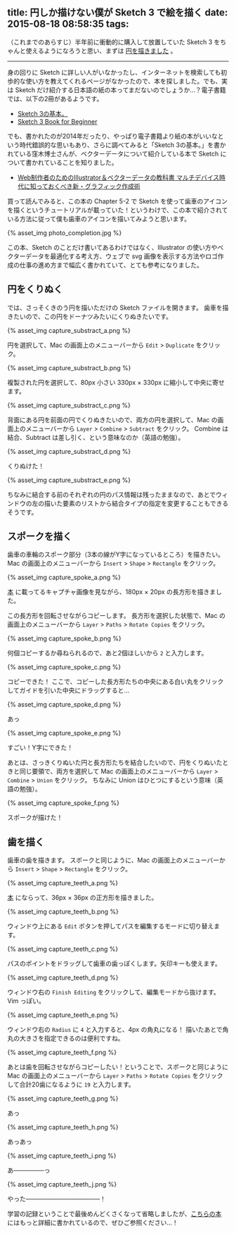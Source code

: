 title: 円しか描けない僕が Sketch 3 で絵を描く
date: 2015-08-18 08:58:35
tags:
---

（これまでのあらすじ）半年前に衝動的に購入して放置していた Sketch 3 をちゃんと使えるようになろうと思い、まずは [円を描きました](http://dev.shikakun.com/post/sketch-studies-making-circle/) 。

----

身の回りに Sketch に詳しい人がいなかったし、インターネットを検索しても初歩的な使い方を教えてくれるページがなかったので、本を探しました。でも、実は Sketch だけ紹介する日本語の紙の本ってまだないのでしょうか…？電子書籍では、以下の2冊があるようです。

* [Sketch 3の基本。](http://creative-tweet.net/sketch-3-basics/)
* [Sketch 3 Book for Beginner](http://thoughts.protean.cc/sketch-3-book-for-beginner/)

でも、書かれたのが2014年だったり、やっぱり電子書籍より紙の本がいいなという時代錯誤的な思いもあり、さらに調べてみると「Sketch 3の基本。」を書かれている窪木博士さんが、ベクターデータについて紹介している本で Sketch について書かれていることを知りました。

* [Web制作者のためのIllustrator＆ベクターデータの教科書 マルチデバイス時代に知っておくべき新・グラフィック作成術](http://www.amazon.co.jp/dp/4844338161)

買って読んでみると、この本の Chapter 5-2 で Sketch を使って歯車のアイコンを描くというチュートリアルが載っていた！というわけで、この本で紹介されている方法に従って僕も歯車のアイコンを描いてみようと思います。

{% asset_img photo_completion.jpg %}

この本、Sketch のことだけ書いてあるわけではなく、Illustrator の使い方やベクターデータを最適化する考え方、ウェブで svg 画像を表示する方法やロゴ作成の仕事の進め方まで幅広く書かれていて、とても参考になりました。
## 円をくりぬく

では、さっそくきのう円を描いただけの Sketch ファイルを開きます。
歯車を描きたいので、この円をドーナツみたいにくりぬきたいです。

{% asset_img capture_substract_a.png %}

円を選択して、Mac の画面上のメニューバーから <code>Edit</code> > <code>Duplicate</code> をクリック。

{% asset_img capture_substract_b.png %}

複製された円を選択して、80px 小さい 330px × 330px に縮小して中央に寄せます。

{% asset_img capture_substract_c.png %}

背面にある円を前面の円でくりぬきたいので、両方の円を選択して、Mac の画面上のメニューバーから <code>Layer</code> > <code>Combine</code> > <code>Subtract</code> をクリック。
Combine は結合、Subtract は差し引く、という意味なのか（英語の勉強）。

{% asset_img capture_substract_d.png %}

くりぬけた！

{% asset_img capture_substract_e.png %}

ちなみに結合する前のそれぞれの円のパス情報は残ったままなので、あとでウィンドウの左の描いた要素のリストから結合タイプの指定を変更することもできるそうです。

## スポークを描く

歯車の車輪のスポーク部分（3本の線がY字になっているところ）を描きたい。
Mac の画面上のメニューバーから <code>Insert</code> > <code>Shape</code> > <code>Rectangle</code> をクリック。

{% asset_img capture_spoke_a.png %}

[本](http://www.amazon.co.jp/dp/4844338161) に載ってるキャプチャ画像を見ながら、180px × 20px の長方形を描きました。

この長方形を回転させながらコピーします。
長方形を選択した状態で、Mac の画面上のメニューバーから <code>Layer</code> > <code>Paths</code> > <code>Rotate Copies</code> をクリック。

{% asset_img capture_spoke_b.png %}

何個コピーするか尋ねられるので、あと2個ほしいから <code>2</code> と入力します。

{% asset_img capture_spoke_c.png %}

コピーできた！
ここで、コピーした長方形たちの中央にある白い丸をクリックしてガイドを引いた中央にドラッグすると…

{% asset_img capture_spoke_d.png %}

あっ

{% asset_img capture_spoke_e.png %}

すごい！Y字にできた！

あとは、さっきくりぬいた円と長方形たちを結合したいので、円をくりぬいたときと同じ要領で、両方を選択して Mac の画面上のメニューバーから <code>Layer</code> > <code>Combine</code> > <code>Union</code> をクリック。
ちなみに Union はひとつにするという意味（英語の勉強）。

{% asset_img capture_spoke_f.png %}

スポークが描けた！

## 歯を描く

歯車の歯を描きます。
スポークと同じように、Mac の画面上のメニューバーから <code>Insert</code> > <code>Shape</code> > <code>Rectangle</code> をクリック。

{% asset_img capture_teeth_a.png %}

[本](http://www.amazon.co.jp/dp/4844338161) にならって、36px × 36px の正方形を描きました。

{% asset_img capture_teeth_b.png %}

ウィンドウ上にある <code>Edit</code> ボタンを押してパスを編集するモードに切り替えます。

{% asset_img capture_teeth_c.png %}

パスのポイントをドラッグして歯車の歯っぽくします。矢印キーも使えます。

{% asset_img capture_teeth_d.png %}

ウィンドウ右の <code>Finish Editing</code> をクリックして、編集モードから抜けます。Vim っぽい。

{% asset_img capture_teeth_e.png %}

ウィンドウ右の <code>Radius</code> に <code>4</code> と入力すると、4px の角丸になる！
描いたあとで角丸の大きさを指定できるのは便利ですね。

{% asset_img capture_teeth_f.png %}

あとは歯を回転させながらコピーしたい！ということで、スポークと同じように Mac の画面上のメニューバーから <code>Layer</code> > <code>Paths</code> > <code>Rotate Copies</code> をクリックして合計20歯になるように <code>19</code> と入力します。

{% asset_img capture_teeth_g.png %}

あっ

{% asset_img capture_teeth_h.png %}

あっあっ

{% asset_img capture_teeth_i.png %}

あ───────っ

{% asset_img capture_teeth_j.png %}

やった─────────────────！

学習の記録ということで最後めんどくさくなって省略しましたが、[こちらの本](http://www.amazon.co.jp/dp/4844338161) にはもっと詳細に書かれているので、ぜひご参照ください…！
